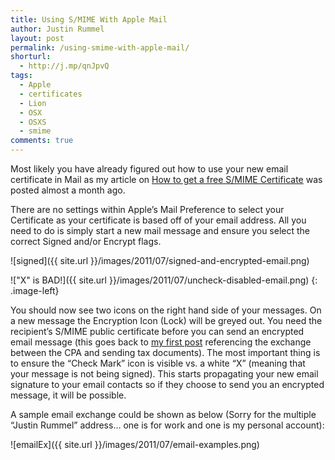 ```yaml
---
title: Using S/MIME With Apple Mail
author: Justin Rummel
layout: post
permalink: /using-smime-with-apple-mail/
shorturl:
  - http://j.mp/qnJpvQ
tags: 
  - Apple
  - certificates
  - Lion
  - OSX
  - OSXS
  - smime
comments: true
---
```

Most likely you have already figured out how to use your new email certificate in Mail as my article on [How to get a free S/MIME Certificate][freeSMIME] was posted almost a month ago.

[freeSMIME]: /acquiring-a-smime-certificate-for-free/

There are no settings within Apple’s Mail Preference to select your Certificate as your certificate is based off of your email address. All you need to do is simply start a new mail message and ensure you select the correct Signed and/or Encrypt flags.

![signed]({{ site.url }}/images/2011/07/signed-and-encrypted-email.png)

!["X" is BAD!]({{ site.url }}/images/2011/07/uncheck-disabled-email.png)
{: .image-left}

You should now see two icons on the right hand side of your messages. On a new message the Encryption Icon (Lock) will be greyed out. You need the recipient’s S/MIME public certificate before you can send an encrypted email message (this goes back to [my first post][what] referencing the exchange between the CPA and sending tax documents). The most important thing is to ensure the “Check Mark” icon is visible vs. a white “X” (meaning that your message is not being signed). This starts propagating your new email signature to your email contacts so if they choose to send you an encrypted message, it will be possible.

[what]: /what-is-smime-email-and-why-should-i-be-using-it/

A sample email exchange could be shown as below (Sorry for the multiple “Justin Rummel” address… one is for work and one is my personal account):

![emailEx]({{ site.url }}/images/2011/07/email-examples.png)

